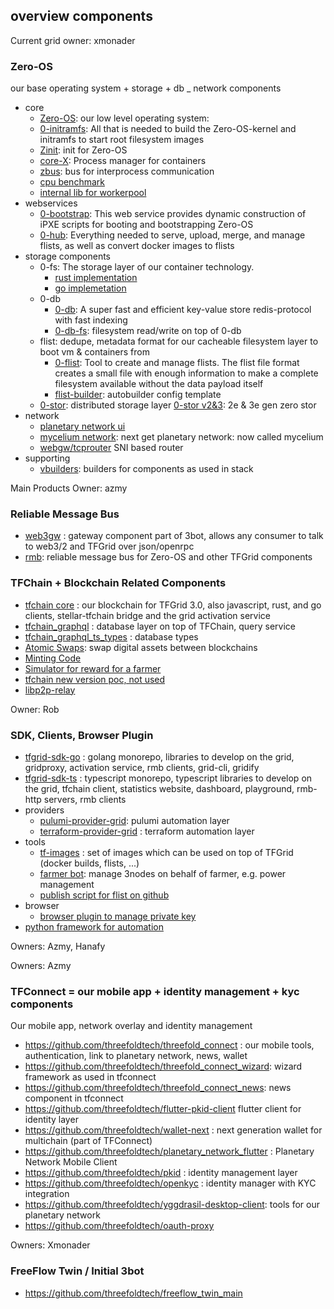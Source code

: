 ## overview components

Current grid owner: xmonader

### Zero-OS

our base operating system + storage + db _ network components

* core
    * [Zero-OS](https://github.com/threefoldtech/zos): our low level operating system: 
    * [0-initramfs](https://github.com/threefoldtech/0-initramfs): All that is needed to build the Zero-OS-kernel and initramfs to start root filesystem
    images
    * [Zinit](https://github.com/threefoldtech/zinit): init for Zero-OS
    * [core-X](https://github.com/threefoldtech/corex): Process manager for containers
    * [zbus](https://github.com/threefoldtech/zbus): bus for interprocess communication
    * [cpu benchmark](https://github.com/threefoldtech/cpu-benchmark-simple)
    * [internal lib for workerpool](https://github.com/threefoldtech/tokio-worker-pool)
* webservices
    * [0-bootstrap](https://github.com/threefoldtech/0-bootstrap): This web service provides dynamic construction of iPXE scripts for booting and bootstrapping Zero-OS 
    * [0-hub](https://github.com/threefoldtech/0-hub): Everything needed to serve, upload, merge, and manage flists, as well as convert docker images to flists 
* storage components
    * 0-fs: The storage layer of our container technology.
        * [rust implementation](https://github.com/threefoldtech/rfs)
        * [go implemetation](https://github.com/threefoldtech/0-fs)
    * 0-db
        * [0-db](https://github.com/threefoldtech/0-db): A super fast and efficient key-value store redis-protocol with fast indexing
        * [0-db-fs](https://github.com/threefoldtech/0-db-fs): filesystem read/write on top of 0-db
    * flist: dedupe, metadata format for our cacheable filesystem layer to boot vm & containers from
        * [0-flist](https://github.com/threefoldtech/0-flist): Tool to create and manage flists. The flist file format creates a small file with enough information to make a complete filesystem available without the data payload itself
        * [flist-builder](https://github.com/threefoldtech/flist-builder-config): autobuilder config template
    * [0-stor](https://github.com/threefoldtech/0-stor): distributed storage layer
      [0-stor v2&3](https://github.com/threefoldtech/0-stor_v2): 2e & 3e gen zero stor
* network
    * [planetary network ui](https://github.com/threefoldtech/Planetary-Network)
    * [mycelium network](https://github.com/threefoldtech/mycelium): next get planetary network: now called mycelium
    * [webgw/tcprouter](https://github.com/threefoldtech/tcprouter) SNI based router
* supporting
    * [vbuilders](https://github.com/threefoldtech/vbuilders): builders for components as used in stack 

Main Products Owner: azmy

### Reliable Message Bus

- [web3gw](https://github.com/threefoldtech/web3gw) : gateway component part of 3bot, allows any consumer to talk to web3/2 and TFGrid over json/openrpc
- [rmb](https://github.com/threefoldtech/rmb-rs): reliable message bus for Zero-OS and other TFGrid components

### TFChain + Blockchain Related Components

- [tfchain core](https://github.com/threefoldtech/tfchain) : our blockchain for TFGrid 3.0, also javascript, rust, and go clients, stellar-tfchain bridge and the grid activation service
- [tfchain_graphql](https://github.com/threefoldtech/tfchain_graphql) : database layer on top of TFChain, query service
- [tfchain_graphql_ts_types](https://github.com/threefoldtech/tfchain_graphql_ts_types) : database types
- [Atomic Swaps](https://github.com/threefoldtech/atomicswap): swap digital assets between blockchains
- [Minting Code](https://github.com/threefoldtech/minting_v3)
- [Simulator for reward for a farmer](https://github.com/threefoldtech/tfgrid_simulator)
- [tfchain new version poc, not used](https://github.com/threefoldtech/tfchain3)
- [libp2p-relay](https://github.com/threefoldtech/libp2p-relay)

Owner: Rob


###  SDK, Clients, Browser Plugin

- [tfgrid-sdk-go](https://github.com/threefoldtech/tfgrid-sdk-go) : golang monorepo, libraries to develop on the grid, gridproxy, activation service, rmb clients, grid-cli, gridify
- [tfgrid-sdk-ts](https://github.com/threefoldtech/tfgrid-sdk-ts) : typescript monorepo, typescript libraries to develop on the grid, tfchain client, statistics website, dashboard, playground, rmb-http servers, rmb clients
- providers
    - [pulumi-provider-grid](https://github.com/threefoldtech/pulumi-provider-grid): pulumi automation layer
    - [terraform-provider-grid](https://github.com/threefoldtech/terraform-provider-grid) : terraform automation layer
- tools
    - [tf-images](https://github.com/threefoldtech/tf-images) : set of images which can be used on top of TFGrid (docker builds, flists, ...)
    - [farmer bot](https://github.com/threefoldtech/farmerbot): manage 3nodes on behalf of farmer, e.g. power management
    - [publish script for flist on github](https://github.com/threefoldtech/publish-flist)
- browser
    - [browser plugin to manage private key](https://github.com/threefoldtech/tf-wallet-connector-extension)
 - [python framework for automation](https://github.com/threefoldtech/js-ng)

Owners: Azmy, Hanafy




Owners: Azmy

### TFConnect = our mobile app + identity management + kyc components

Our mobile app, network overlay and identity management

- https://github.com/threefoldtech/threefold_connect : our mobile tools, authentication, link to planetary network, news, wallet
- https://github.com/threefoldtech/threefold_connect_wizard: wizard framework as used in tfconnect
- https://github.com/threefoldtech/threefold_connect_news: news component in tfconnect
- https://github.com/threefoldtech/flutter-pkid-client flutter client for identity layer
- https://github.com/threefoldtech/wallet-next : next generation wallet for multichain (part of TFConnect)
- https://github.com/threefoldtech/planetary_network_flutter : Planetary Network Mobile Client
- https://github.com/threefoldtech/pkid : identity management layer
- https://github.com/threefoldtech/openkyc : identity manager with KYC integration
- https://github.com/threefoldtech/yggdrasil-desktop-client: tools for our planetary network
- https://github.com/threefoldtech/oauth-proxy

Owners: Xmonader

### FreeFlow Twin / Initial 3bot

- https://github.com/threefoldtech/freeflow_twin_main

